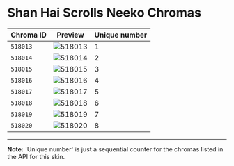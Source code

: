 # Shan Hai Scrolls Neeko Chromas

| Chroma ID | Preview | Unique number |
|---|---|---|
| `518013` | ![518013](https://raw.communitydragon.org/latest/plugins/rcp-be-lol-game-data/global/default/v1/champion-chroma-images/518/518013.png) | 1 |
| `518014` | ![518014](https://raw.communitydragon.org/latest/plugins/rcp-be-lol-game-data/global/default/v1/champion-chroma-images/518/518014.png) | 2 |
| `518015` | ![518015](https://raw.communitydragon.org/latest/plugins/rcp-be-lol-game-data/global/default/v1/champion-chroma-images/518/518015.png) | 3 |
| `518016` | ![518016](https://raw.communitydragon.org/latest/plugins/rcp-be-lol-game-data/global/default/v1/champion-chroma-images/518/518016.png) | 4 |
| `518017` | ![518017](https://raw.communitydragon.org/latest/plugins/rcp-be-lol-game-data/global/default/v1/champion-chroma-images/518/518017.png) | 5 |
| `518018` | ![518018](https://raw.communitydragon.org/latest/plugins/rcp-be-lol-game-data/global/default/v1/champion-chroma-images/518/518018.png) | 6 |
| `518019` | ![518019](https://raw.communitydragon.org/latest/plugins/rcp-be-lol-game-data/global/default/v1/champion-chroma-images/518/518019.png) | 7 |
| `518020` | ![518020](https://raw.communitydragon.org/latest/plugins/rcp-be-lol-game-data/global/default/v1/champion-chroma-images/518/518020.png) | 8 |

---

**Note:** 'Unique number' is just a sequential counter for the chromas listed in the API for this skin.